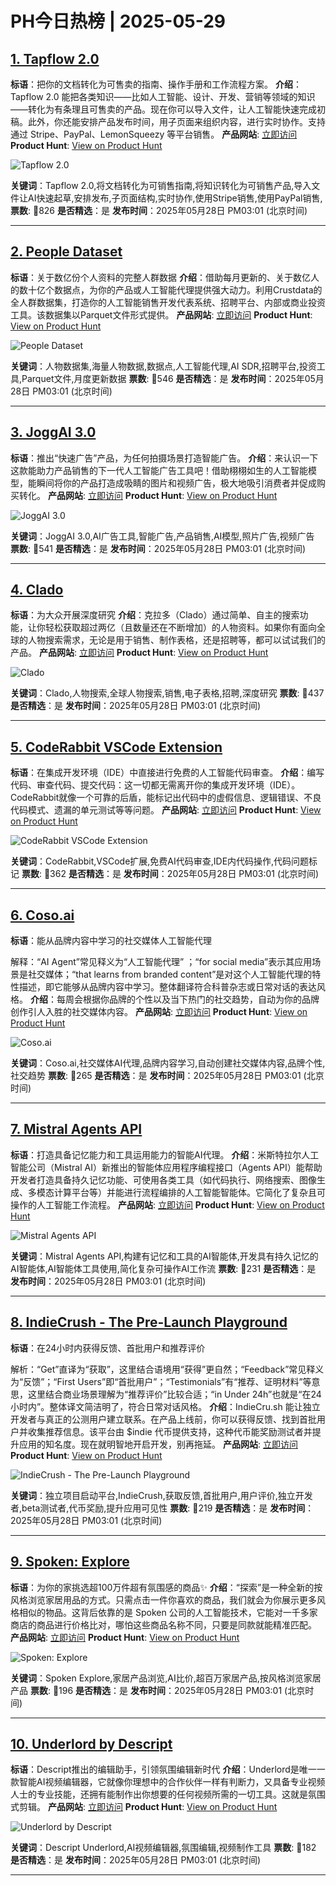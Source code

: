 # PH今日热榜 | 2025-05-29

## [1. Tapflow 2.0](https://www.producthunt.com/posts/tapflow-2-0?utm_campaign=producthunt-api&utm_medium=api-v2&utm_source=Application%3A+dev+%28ID%3A+189358%29)
**标语**：把你的文档转化为可售卖的指南、操作手册和工作流程方案。
**介绍**：Tapflow 2.0 能把各类知识——比如人工智能、设计、开发、营销等领域的知识——转化为有条理且可售卖的产品。现在你可以导入文件，让人工智能快速完成初稿。此外，你还能安排产品发布时间，用子页面来组织内容，进行实时协作。支持通过 Stripe、PayPal、LemonSqueezy 等平台销售。
**产品网站**: [立即访问](https://www.producthunt.com/r/RTKYS57PMJKFJI?utm_campaign=producthunt-api&utm_medium=api-v2&utm_source=Application%3A+dev+%28ID%3A+189358%29)
**Product Hunt**: [View on Product Hunt](https://www.producthunt.com/posts/tapflow-2-0?utm_campaign=producthunt-api&utm_medium=api-v2&utm_source=Application%3A+dev+%28ID%3A+189358%29)

![Tapflow 2.0](https://ph-files.imgix.net/ed279ac7-c5d7-4b54-a072-0063df70466e.png?auto=format)

**关键词**：Tapflow 2.0,将文档转化为可销售指南,将知识转化为可销售产品,导入文件让AI快速起草,安排发布,子页面结构,实时协作,使用Stripe销售,使用PayPal销售,
**票数**: 🔺826
**是否精选**：是
**发布时间**：2025年05月28日 PM03:01 (北京时间)

---

## [2. People Dataset](https://www.producthunt.com/posts/people-dataset?utm_campaign=producthunt-api&utm_medium=api-v2&utm_source=Application%3A+dev+%28ID%3A+189358%29)
**标语**：关于数亿份个人资料的完整人群数据
**介绍**：借助每月更新的、关于数亿人的数十亿个数据点，为你的产品或人工智能代理提供强大动力。利用Crustdata的全人群数据集，打造你的人工智能销售开发代表系统、招聘平台、内部或商业投资工具。该数据集以Parquet文件形式提供。
**产品网站**: [立即访问](https://www.producthunt.com/r/3JHI5VUKPXW2NC?utm_campaign=producthunt-api&utm_medium=api-v2&utm_source=Application%3A+dev+%28ID%3A+189358%29)
**Product Hunt**: [View on Product Hunt](https://www.producthunt.com/posts/people-dataset?utm_campaign=producthunt-api&utm_medium=api-v2&utm_source=Application%3A+dev+%28ID%3A+189358%29)

![People Dataset](https://ph-files.imgix.net/c38f12a8-0f00-40f2-9cbb-685c730f282b.png?auto=format)

**关键词**：人物数据集,海量人物数据,数据点,人工智能代理,AI SDR,招聘平台,投资工具,Parquet文件,月度更新数据
**票数**: 🔺546
**是否精选**：是
**发布时间**：2025年05月28日 PM03:01 (北京时间)

---

## [3. JoggAI 3.0](https://www.producthunt.com/posts/joggai-3-0?utm_campaign=producthunt-api&utm_medium=api-v2&utm_source=Application%3A+dev+%28ID%3A+189358%29)
**标语**：推出“快速广告”产品，为任何拍摄场景打造智能广告。
**介绍**：来认识一下这款能助力产品销售的下一代人工智能广告工具吧！借助栩栩如生的人工智能模型，能瞬间将你的产品打造成吸睛的图片和视频广告，极大地吸引消费者并促成购买转化。
**产品网站**: [立即访问](https://www.producthunt.com/r/DEJOBWSXDFULFS?utm_campaign=producthunt-api&utm_medium=api-v2&utm_source=Application%3A+dev+%28ID%3A+189358%29)
**Product Hunt**: [View on Product Hunt](https://www.producthunt.com/posts/joggai-3-0?utm_campaign=producthunt-api&utm_medium=api-v2&utm_source=Application%3A+dev+%28ID%3A+189358%29)

![JoggAI 3.0](https://ph-files.imgix.net/8d7d9599-813c-47b2-91dd-bbccdb78c140.png?auto=format)

**关键词**：JoggAI 3.0,AI广告工具,智能广告,产品销售,AI模型,照片广告,视频广告
**票数**: 🔺541
**是否精选**：是
**发布时间**：2025年05月28日 PM03:01 (北京时间)

---

## [4. Clado](https://www.producthunt.com/posts/clado?utm_campaign=producthunt-api&utm_medium=api-v2&utm_source=Application%3A+dev+%28ID%3A+189358%29)
**标语**：为大众开展深度研究
**介绍**：克拉多（Clado）通过简单、自主的搜索功能，让你轻松获取超过两亿（且数量还在不断增加）的人物资料。如果你有面向全球的人物搜索需求，无论是用于销售、制作表格，还是招聘等，都可以试试我们的产品。
**产品网站**: [立即访问](https://www.producthunt.com/r/YAZHVRXWNTARUQ?utm_campaign=producthunt-api&utm_medium=api-v2&utm_source=Application%3A+dev+%28ID%3A+189358%29)
**Product Hunt**: [View on Product Hunt](https://www.producthunt.com/posts/clado?utm_campaign=producthunt-api&utm_medium=api-v2&utm_source=Application%3A+dev+%28ID%3A+189358%29)

![Clado](https://ph-files.imgix.net/ab98d246-e3f3-4576-8b4e-9cd1f6e9d048.png?auto=format)

**关键词**：Clado,人物搜索,全球人物搜索,销售,电子表格,招聘,深度研究
**票数**: 🔺437
**是否精选**：是
**发布时间**：2025年05月28日 PM03:01 (北京时间)

---

## [5. CodeRabbit VSCode Extension](https://www.producthunt.com/posts/coderabbit-vscode-extension?utm_campaign=producthunt-api&utm_medium=api-v2&utm_source=Application%3A+dev+%28ID%3A+189358%29)
**标语**：在集成开发环境（IDE）中直接进行免费的人工智能代码审查。
**介绍**：编写代码、审查代码、提交代码：这一切都无需离开你的集成开发环境（IDE）。CodeRabbit就像一个可靠的后盾，能标记出代码中的虚假信息、逻辑错误、不良代码模式、遗漏的单元测试等等问题。
**产品网站**: [立即访问](https://www.producthunt.com/r/PNDWJFCZLOM45I?utm_campaign=producthunt-api&utm_medium=api-v2&utm_source=Application%3A+dev+%28ID%3A+189358%29)
**Product Hunt**: [View on Product Hunt](https://www.producthunt.com/posts/coderabbit-vscode-extension?utm_campaign=producthunt-api&utm_medium=api-v2&utm_source=Application%3A+dev+%28ID%3A+189358%29)

![CodeRabbit VSCode Extension](https://ph-files.imgix.net/f2795f6f-2e26-43e9-aaa5-96e62952ef1a.png?auto=format)

**关键词**：CodeRabbit,VSCode扩展,免费AI代码审查,IDE内代码操作,代码问题标记
**票数**: 🔺362
**是否精选**：是
**发布时间**：2025年05月28日 PM03:01 (北京时间)

---

## [6. Coso.ai](https://www.producthunt.com/posts/coso-ai-2?utm_campaign=producthunt-api&utm_medium=api-v2&utm_source=Application%3A+dev+%28ID%3A+189358%29)
**标语**：能从品牌内容中学习的社交媒体人工智能代理

解释：“AI Agent”常见释义为“人工智能代理” ；“for social media”表示其应用场景是社交媒体；“that learns from branded content”是对这个人工智能代理的特性描述，即它能够从品牌内容中学习。整体翻译符合科普杂志或日常对话的表达风格。
**介绍**：每周会根据你品牌的个性以及当下热门的社交趋势，自动为你的品牌创作引人入胜的社交媒体内容。
**产品网站**: [立即访问](https://www.producthunt.com/r/C5VK6WVGZ5UVRP?utm_campaign=producthunt-api&utm_medium=api-v2&utm_source=Application%3A+dev+%28ID%3A+189358%29)
**Product Hunt**: [View on Product Hunt](https://www.producthunt.com/posts/coso-ai-2?utm_campaign=producthunt-api&utm_medium=api-v2&utm_source=Application%3A+dev+%28ID%3A+189358%29)

![Coso.ai](https://ph-files.imgix.net/3ffb07ba-4760-4ab7-8762-25e0a40ebe00.png?auto=format)

**关键词**：Coso.ai,社交媒体AI代理,品牌内容学习,自动创建社交媒体内容,品牌个性,社交趋势
**票数**: 🔺265
**是否精选**：是
**发布时间**：2025年05月28日 PM03:01 (北京时间)

---

## [7. Mistral Agents API](https://www.producthunt.com/posts/mistral-agents-api?utm_campaign=producthunt-api&utm_medium=api-v2&utm_source=Application%3A+dev+%28ID%3A+189358%29)
**标语**：打造具备记忆能力和工具运用能力的智能AI代理。
**介绍**：米斯特拉尔人工智能公司（Mistral AI）新推出的智能体应用程序编程接口（Agents API）能帮助开发者打造具备持久记忆功能、可使用各类工具（如代码执行、网络搜索、图像生成、多模态计算平台等）并能进行流程编排的人工智能智能体。它简化了复杂且可操作的人工智能工作流程。
**产品网站**: [立即访问](https://www.producthunt.com/r/HNZPXFGHWXASSP?utm_campaign=producthunt-api&utm_medium=api-v2&utm_source=Application%3A+dev+%28ID%3A+189358%29)
**Product Hunt**: [View on Product Hunt](https://www.producthunt.com/posts/mistral-agents-api?utm_campaign=producthunt-api&utm_medium=api-v2&utm_source=Application%3A+dev+%28ID%3A+189358%29)

![Mistral Agents API](https://ph-files.imgix.net/41aa127d-d736-4a09-8825-2196e313f6c6.jpeg?auto=format)

**关键词**：Mistral Agents API,构建有记忆和工具的AI智能体,开发具有持久记忆的AI智能体,AI智能体工具使用,简化复杂可操作AI工作流
**票数**: 🔺231
**是否精选**：是
**发布时间**：2025年05月28日 PM03:01 (北京时间)

---

## [8. IndieCrush - The Pre-Launch Playground](https://www.producthunt.com/posts/indiecrush-the-pre-launch-playground?utm_campaign=producthunt-api&utm_medium=api-v2&utm_source=Application%3A+dev+%28ID%3A+189358%29)
**标语**：在24小时内获得反馈、首批用户和推荐评价

解析：“Get”直译为“获取”，这里结合语境用“获得”更自然；“Feedback”常见释义为“反馈”；“First Users”即“首批用户”；“Testimonials”有“推荐、证明材料”等意思，这里结合商业场景理解为“推荐评价”比较合适；“in Under 24h”也就是“在24小时内”。整体译文简洁明了，符合日常对话风格。
**介绍**：IndieCru.sh 能让独立开发者与真正的公测用户建立联系。在产品上线前，你可以获得反馈、找到首批用户并收集推荐信息。该平台由 $indie 代币提供支持，这种代币能奖励测试者并提升应用的知名度。现在就明智地开启开发，别再拖延。
**产品网站**: [立即访问](https://www.producthunt.com/r/2SRRHOE345FU3N?utm_campaign=producthunt-api&utm_medium=api-v2&utm_source=Application%3A+dev+%28ID%3A+189358%29)
**Product Hunt**: [View on Product Hunt](https://www.producthunt.com/posts/indiecrush-the-pre-launch-playground?utm_campaign=producthunt-api&utm_medium=api-v2&utm_source=Application%3A+dev+%28ID%3A+189358%29)

![IndieCrush - The Pre-Launch Playground](https://ph-files.imgix.net/c3de5836-560f-4427-8b80-15fd4b967ebd.png?auto=format)

**关键词**：独立项目启动平台,IndieCrush,获取反馈,首批用户,用户评价,独立开发者,beta测试者,代币奖励,提升应用可见性
**票数**: 🔺219
**是否精选**：是
**发布时间**：2025年05月28日 PM03:01 (北京时间)

---

## [9. Spoken: Explore](https://www.producthunt.com/posts/spoken-explore?utm_campaign=producthunt-api&utm_medium=api-v2&utm_source=Application%3A+dev+%28ID%3A+189358%29)
**标语**：为你的家挑选超100万件超有氛围感的商品✨
**介绍**：“探索”是一种全新的按风格浏览家居用品的方式。只需点击一件你喜欢的商品，我们就会为你展示更多风格相似的物品。这背后依靠的是 Spoken 公司的人工智能技术，它能对一千多家商店的商品进行价格比对，哪怕这些商品名称不同，只要是同款就能精准匹配。
**产品网站**: [立即访问](https://www.producthunt.com/r/MK2WJIO6F2QEN4?utm_campaign=producthunt-api&utm_medium=api-v2&utm_source=Application%3A+dev+%28ID%3A+189358%29)
**Product Hunt**: [View on Product Hunt](https://www.producthunt.com/posts/spoken-explore?utm_campaign=producthunt-api&utm_medium=api-v2&utm_source=Application%3A+dev+%28ID%3A+189358%29)

![Spoken: Explore](https://ph-files.imgix.net/6f01cc3b-843f-4eaf-8d1b-b84c376d6ec8.png?auto=format)

**关键词**：Spoken Explore,家居产品浏览,AI比价,超百万家居产品,按风格浏览家居产品
**票数**: 🔺196
**是否精选**：是
**发布时间**：2025年05月28日 PM03:01 (北京时间)

---

## [10. Underlord by Descript](https://www.producthunt.com/posts/underlord-by-descript-2?utm_campaign=producthunt-api&utm_medium=api-v2&utm_source=Application%3A+dev+%28ID%3A+189358%29)
**标语**：Descript推出的编辑助手，引领氛围编辑新时代
**介绍**：Underlord是唯一一款智能AI视频编辑器，它就像你理想中的合作伙伴一样有判断力，又具备专业视频人士的专业技能，还拥有能制作出你想要的任何视频所需的一切工具。这就是氛围式剪辑。
**产品网站**: [立即访问](https://www.producthunt.com/r/4ONX3XQRFKNMTD?utm_campaign=producthunt-api&utm_medium=api-v2&utm_source=Application%3A+dev+%28ID%3A+189358%29)
**Product Hunt**: [View on Product Hunt](https://www.producthunt.com/posts/underlord-by-descript-2?utm_campaign=producthunt-api&utm_medium=api-v2&utm_source=Application%3A+dev+%28ID%3A+189358%29)

![Underlord by Descript](https://ph-files.imgix.net/29d34a05-3e55-404d-a67c-1b8a8b322122.png?auto=format)

**关键词**：Descript Underlord,AI视频编辑器,氛围编辑,视频制作工具
**票数**: 🔺182
**是否精选**：是
**发布时间**：2025年05月28日 PM03:01 (北京时间)

---

